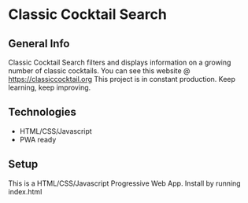 # Classic Cocktail Search

## General Info
Classic Cocktail Search filters and displays information on a growing number of classic cocktails.
You can see this website @ https://classiccocktail.org
This project is in constant production. Keep learning, keep improving.

## Technologies
- HTML/CSS/Javascript
- PWA ready

## Setup
This is a HTML/CSS/Javascript Progressive Web App.
Install by running index.html
